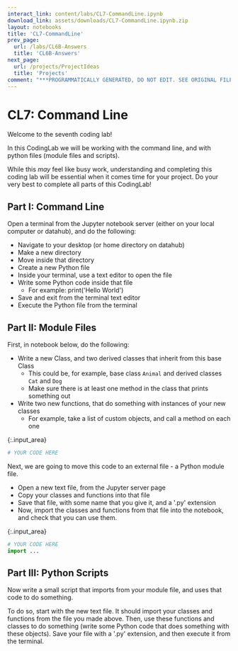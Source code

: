 ```yaml
---
interact_link: content/labs/CL7-CommandLine.ipynb
download_link: assets/downloads/CL7-CommandLine.ipynb.zip
layout: notebooks
title: 'CL7-CommandLine'
prev_page:
  url: /labs/CL6B-Answers
  title: 'CL6B-Answers'
next_page:
  url: /projects/ProjectIdeas
  title: 'Projects'
comment: "***PROGRAMMATICALLY GENERATED, DO NOT EDIT. SEE ORIGINAL FILES IN /content***"
---
```


# CL7: Command Line

Welcome to the seventh coding lab!

In this CodingLab we will be working with the command line, and with python files (module files and scripts). 

While this _may_ feel like busy work, understanding and completing this coding lab will be essential when it comes time for your project. Do your very best to complete all parts of this CodingLab!

## Part I: Command Line

Open a terminal from the Jupyter notebook server (either on your local computer or datahub), and do the following:

- Navigate to your desktop (or home directory on datahub)
- Make a new directory
- Move inside that directory
- Create a new Python file
- Inside your terminal, use a text editor to open the file
- Write some Python code inside that file
    - For example: print('Hello World')
- Save and exit from the terminal text editor
- Execute the Python file from the terminal

## Part II: Module Files

First, in notebook below, do the following:

- Write a new Class, and two derived classes that inherit from this base Class
    - This could be, for example, base class `Animal` and derived classes `Cat` and `Dog`
    - Make sure there is at least one method in the class that prints something out
- Write two new functions, that do something with instances of your new classes
    - For example, take a list of custom objects, and call a method on each one



{:.input_area}
```python
# YOUR CODE HERE
```


Next, we are going to move this code to an external file - a Python module file. 

- Open a new text file, from the Jupyter server page
- Copy your classes and functions into that file
- Save that file, with some name that you give it, and a '.py' extension
- Now, import the classes and functions from that file into the notebook, and check that you can use them. 



{:.input_area}
```python
# YOUR CODE HERE
import ...
```


## Part III: Python Scripts

Now write a small script that imports from your module file, and uses that code to do something.

To do so, start with the new text file. It should import your classes and functions from the file you made above. Then, use these functions and classes to do something (write some Python code that does something with these objects). Save your file with a '.py' extension, and then execute it from the terminal.
